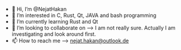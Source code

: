 - 👋 Hi, I’m @NejatHakan
- 👀 I’m interested in C, Rust, Qt, JAVA and bash programming
- 🌱 I’m currently learning Rust and Qt
- 💞️ I’m looking to collaborate on --> I am not really sure. Actually I am investigating and look around first.
- 📫 How to reach me --> nejat.hakan@outlook.de

<!---
NejatHakan/NejatHakan is a ✨ special ✨ repository because its `README.md` (this file) appears on your GitHub profile.
You can click the Preview link to take a look at your changes.
--->
